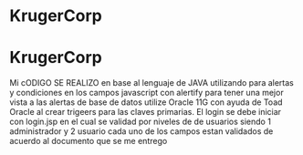 # KrugerCorp
# KrugerCorp
Mi cODIGO SE REALIZO en base al lenguaje de JAVA  utilizando para alertas y condiciones en los campos javascript con alertify para tener una mejor vista a las alertas de base de datos utilize Oracle 11G con ayuda de Toad Oracle al crear trigeers para las claves primarias.
El login se  debe iniciar con login.jsp en el cual se  validad por niveles de de usuarios siendo 1 administrador y 2 usuario
cada uno de los campos estan validados de acuerdo al documento que se me entrego
